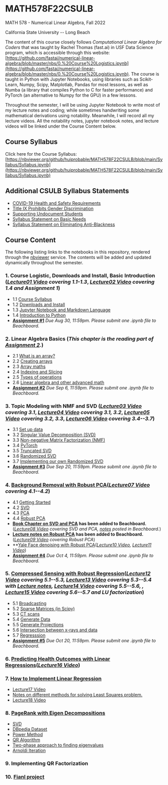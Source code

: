 # MATH578F22CSULB

MATH 578 - Numerical Linear Algebra, Fall 2022

California State University -- Long Beach

The content of this course closely follows *Computational Linear Algebra for Coders* that was taught by Rachel Thomas (fast.ai) in USF Data Science program, which is accessible through this website: [https://github.com/fastai/numerical-linear-algebra/blob/master/nbs/0.%20Course%20Logistics.ipynb](https://github.com/fastai/numerical-linear-algebra/blob/master/nbs/0.%20Course%20Logistics.ipynb). The course is taught in Python with Jupyter Notebooks, using libraries such as Scikit-Learn, Numpy, Scipy, Matplotlab, Pandas for most lessons, as well as Numba (a library that compiles Python to C for faster performance) and PyTorch (an alternative to Numpy for the GPU) in a few lessons. 

Throughout the semester, I will be using Jupyter Notebook to write most of my lecture notes and coding; while sometimes handwriting some mathematical derivations using notability. Meanwhile, I will record all my lecture videos. All the notability notes, jupyter notebook notes, and lecture videos will be linked under the Course Content below. 

## Course Syllabus

Click here for the Course Syllabus: [https://nbviewer.org/github/huiprobable/MATH578F22CSULB/blob/main/Syllabus/Syllabus.ipynb](https://nbviewer.org/github/huiprobable/MATH578F22CSULB/blob/main/Syllabus/Syllabus.ipynb)

## Additional CSULB Syllabus Statements

* [COVID-19 Health and Safety Requirements](https://nbviewer.org/github/huiprobable/MATH578F22CSULB/blob/main/Syllabus/Syllabus.ipynb#COVID-19-Health-and-Safety-Requirements)
* [Title IX Prohibits Gender Discrimination](https://nbviewer.org/github/huiprobable/MATH578F22CSULB/blob/main/Syllabus/Syllabus.ipynb#Title-IX-Prohibits-Gender-Discrimination)
* [Supporting Undocument Students](https://nbviewer.org/github/huiprobable/MATH578F22CSULB/blob/main/Syllabus/Syllabus.ipynb#Supporting-Undocument-Students)
* [Syllabus Statement on Basic Needs](https://nbviewer.org/github/huiprobable/MATH578F22CSULB/blob/main/Syllabus/Syllabus.ipynb#Syllabus-Statement-on-Basic-Needs)
* [Syllabus Statement on Eliminating Anti-Blackness](https://nbviewer.org/github/huiprobable/MATH578F22CSULB/blob/main/Syllabus/Syllabus.ipynb#Syllabus-Statement-on-Eliminating-Anti-Blackness)

## Course Content

The following listing links to the notebooks in this repository, rendered through the [nbviewer](http://nbviewer.jupyter.org) service. The contents will be added and updated dynamically throughout the semester. 

### 1. Course Logistic, Downloads and Install, Basic Introduction (*[Lecture01 Video](https://csulb-my.sharepoint.com/:v:/g/personal/paul_sun_csulb_edu/EdlgVcVHcm1LhyK9WIRc6mQBbJ_O4y0rmtiZRCxaXAqobQ?e=E9hsxJ) covering 1.1-1.3*, *[Lecture02 Video](https://csulb-my.sharepoint.com/:v:/g/personal/paul_sun_csulb_edu/ETy-K785D8BAqnSJw9RXpb0BfE86Nf5axYm_UfZ0YLFljQ?e=jupcra) covering 1.4 and Assignment 1*)
* 1.1 [Course Syllabus](https://nbviewer.org/github/huiprobable/MATH578F22CSULB/blob/main/Syllabus/Syllabus.ipynb)
* 1.2 [Downloads and Install](https://nbviewer.org/github/huiprobable/MATH578F22CSULB/blob/main/Lectures/Downloads.ipynb)
* 1.3 [Jupyter Notebook and Markdown Language](https://nbviewer.org/github/huiprobable/MATH578F22CSULB/blob/main/Lectures/Markdown.ipynb)
* 1.4 [Introduction to Python](https://nbviewer.org/github/huiprobable/MATH578F22CSULB/blob/main/Lectures/Lec01.ipynb)
* **[Assignment #1](https://nbviewer.org/github/huiprobable/MATH578F22CSULB/blob/main/Assignments/Assignment01.ipynb)**  *Due Aug 30, 11:59pm. Please submit one .ipynb file to Beachboard.*

### 2. Linear Algebra Basics (*This chapter is the reading part of [Assignment 2](https://nbviewer.org/github/huiprobable/MATH578F22CSULB/blob/main/Assignments/Assignment02.ipynb).*)
* 2.1 [What is an array?](https://nbviewer.org/github/huiprobable/MATH578F22CSULB/blob/main/Lectures/Lec02_numPy.ipynb#What-is-an-array?)
* 2.2 [Creating arrays](https://nbviewer.org/github/huiprobable/MATH578F22CSULB/blob/main/Lectures/Lec02_numPy.ipynb#Creating-arrays)
* 2.3 [Array maths](https://nbviewer.org/github/huiprobable/MATH578F22CSULB/blob/main/Lectures/Lec02_numPy.ipynb#Array-maths)
* 2.4 [Indexing and Slicing](https://nbviewer.org/github/huiprobable/MATH578F22CSULB/blob/main/Lectures/Lec02_numPy.ipynb#Indexing-and-Slicing)
* 2.5 [Types of operations](https://nbviewer.org/github/huiprobable/MATH578F22CSULB/blob/main/Lectures/Lec02_numPy.ipynb#Types-of-oper5tions)
* 2.6 [Linear algebra and other advanced math](https://nbviewer.org/github/huiprobable/MATH578F22CSULB/blob/main/Lectures/Lec02_numPy.ipynb#Linear-algebra-and-other-advanced-math)
* **[Assignment #2](https://nbviewer.org/github/huiprobable/MATH578F22CSULB/blob/main/Assignments/Assignment02.ipynb)**  *Due Sep 6, 11:59pm. Please submit one .ipynb file to Beachboard.*

### 3. Topic Modeling with NMF and SVD (*[Lecture03 Video](https://csulb-my.sharepoint.com/:v:/g/personal/paul_sun_csulb_edu/EXutjbDjYaJFsUNsYKOTqo0BaZWn-CzXozLuFjCq4hm0vQ?e=zYfWEU) covering 3.1*, *[Lecture04 Video](https://csulb-my.sharepoint.com/:v:/g/personal/paul_sun_csulb_edu/EUCxJYsdxrVNnxcMXm3aUukBEhs6ltP8WFkTnhpB-p6ogQ?e=l0gtVw) covering 3.1, 3.2*, *[Lecture05 Video](https://csulb-my.sharepoint.com/:v:/g/personal/paul_sun_csulb_edu/EXI36rawlXpElDWiezwZa5sBKawX4yJECeldG74l2ow5Jg?e=OiuCHL) covering 3.2, 3.3*, *[Lecture06 Video](https://csulb-my.sharepoint.com/:v:/g/personal/paul_sun_csulb_edu/EWL5dD33yvVIvLykQmOrJ0YBl_G7vOGgq29UU6xY8E8IPg?e=YxZko6) covering 3.4--3.7*)
* 3.1 [Set up data](https://nbviewer.org/github/huiprobable/MATH578F22CSULB/blob/main/Lectures/Lec03_NMF_SVD.ipynb#Set-up-data)
* 3.2 [Singular Value Decomposition (SVD)](https://nbviewer.org/github/huiprobable/MATH578F22CSULB/blob/main/Lectures/Lec03_NMF_SVD.ipynb#Singular-Value-Decomposition-(SVD))
* 3.3 [Non-negative Matrix Factorization (NMF)](https://nbviewer.org/github/huiprobable/MATH578F22CSULB/blob/main/Lectures/Lec03_NMF_SVD.ipynb#Non-negative-Matrix-Factorization-(NMF))
* 3.4 [PyTorch](https://nbviewer.org/github/huiprobable/MATH578F22CSULB/blob/main/Lectures/Lec03_NMF_SVD.ipynb#PyTorch)
* 3.5 [Truncated SVD](https://nbviewer.org/github/huiprobable/MATH578F22CSULB/blob/main/Lectures/Lec03_NMF_SVD.ipynb#Truncated-SVD)
* 3.6 [Randomized SVD](https://nbviewer.org/github/huiprobable/MATH578F22CSULB/blob/main/Lectures/Lec03_NMF_SVD.ipynb#Randomized-SVD)
* 3.7 [Implementing our own Randomized SVD](https://nbviewer.org/github/huiprobable/MATH578F22CSULB/blob/main/Lectures/Lec03_NMF_SVD.ipynb#Implementing-our-own-Randomized-SVD)
* **[Assignment #3](https://nbviewer.org/github/huiprobable/MATH578F22CSULB/blob/main/Assignments/Assignment03.ipynb)**  *Due Sep 20, 11:59pm. Please submit one .ipynb file to Beachboard.*

### 4. [Background Removal with Robust PCA](https://nbviewer.org/github/huiprobable/MATH578F22CSULB/blob/main/Lectures/Lec04_PCA.ipynb)(*[Lecture07 Video](https://csulb-my.sharepoint.com/:v:/g/personal/paul_sun_csulb_edu/EQchEBpN84NHjtB1jqb1N0cBadjPBF1Fizwk3qKFJV6Zrw?e=gBsBha) covering 4.1--4.2*)
* 4.1 [Getting Started](https://nbviewer.org/github/huiprobable/MATH578F22CSULB/blob/main/Lectures/Lec04_PCA.ipynb#Getting-Started)
* 4.2 [SVD](https://nbviewer.org/github/huiprobable/MATH578F22CSULB/blob/main/Lectures/Lec04_PCA.ipynb#SVD)
* 4.3 [PCA](https://nbviewer.org/github/huiprobable/MATH578F22CSULB/blob/main/Lectures/Lec04_PCA.ipynb#Principal-Component-Analysis-(PCA))
* 4.4 [Robust PCA](https://nbviewer.org/github/huiprobable/MATH578F22CSULB/blob/main/Lectures/Lec04_PCA.ipynb#Robust-PCA-(via-Primary-Component-Pursuit))
* **[Book Chapter on SVD and PCA](https://bbcsulb.desire2learn.com/d2l/le/lessons/882936/topics/10457733) has been added to Beachboard.** (*[Lecture08 Video](https://csulb-my.sharepoint.com/:v:/g/personal/paul_sun_csulb_edu/EUC4-P-lRvJHnH8A4lYrLJcBf2XgMxuWqR-5WS2Zr6cLTg?e=7ChC0Y) covering SVD and PCA, [notes](https://bbcsulb.desire2learn.com/d2l/le/lessons/882936/topics/10458541) posted in Beachboard.*)
* **[Lecture notes on Robust PCA](https://bbcsulb.desire2learn.com/d2l/le/lessons/882936/units/10458538) has been added to Beachboard.** (*[Lecture09 Video](https://csulb-my.sharepoint.com/:v:/g/personal/paul_sun_csulb_edu/EeteMrXExyJOn7CI-vHElGkBgMctX2a-qzzke8mrhkiUXQ?e=a88gSd) covering Robust PCA*) 
* **[Yale Face denoising with Robust PCA](https://nbviewer.org/github/huiprobable/MATH578F22CSULB/blob/main/Lectures/yaleB_RPCA.ipynb)(*[Lecture10 Video](https://csulb-my.sharepoint.com/:v:/g/personal/paul_sun_csulb_edu/EfnG5I020EdEh1mCp-hx6ToBaFLO4HYgpSkf5qeQwdki4A?e=EPCWtV), [Lecture11 Video](https://csulb-my.sharepoint.com/:v:/g/personal/paul_sun_csulb_edu/EVcbbmz5ULJDietA7uQWS4kB9rqZKRDYoeVfVCEWNj__Dw?e=ssgVQy)*)
* **[Assignment #4](https://nbviewer.org/github/huiprobable/MATH578F22CSULB/blob/main/Assignments/Assignment04.ipynb)**  *Due Oct 4, 11:59pm. Please submit one .ipynb file to Beachboard.*

### 5. [Compressed Sensing with Robust Regression](https://nbviewer.org/github/huiprobable/MATH578F22CSULB/blob/main/Lectures/Lec05_CS_RR.ipynb)(*[Lecture12 Video](https://csulb-my.sharepoint.com/:v:/g/personal/paul_sun_csulb_edu/ES2ATBBm9BJBvMYFv4MmV2EBXLabkqJfNdJ3tzHGn9dLJw?e=JcJ8nm) covering 5.1--5.3, [Lecture13 Video](https://csulb-my.sharepoint.com/:v:/g/personal/paul_sun_csulb_edu/EYycydrNxW9Dk5XpB6MLyL8Bjj2vQQB0uwlPcGUiogfmUQ?e=tt1cdQ) covering 5.3--5.4 with [Lecture notes](https://bbcsulb.desire2learn.com/d2l/le/lessons/882936/units/10458538), [Lecture14 Video](https://csulb-my.sharepoint.com/:v:/g/personal/paul_sun_csulb_edu/EQt623R6ZB9AlPTbbI6w2KUB8haNRgReAIaCstS7kfd3Hw?e=YXPaKv) covering 5.5--5.6, , [Lecture15 Video](https://csulb-my.sharepoint.com/:v:/g/personal/paul_sun_csulb_edu/ET56ISrHQa9NngJyT92PfLMBEXinOCDqnf6pMNFP9xu15w?e=rKkhby) covering 5.6--5.7 and LU factorization*)
* 5.1 [Broadcasting](https://nbviewer.org/github/huiprobable/MATH578F22CSULB/blob/main/Lectures/Lec05_CS_RR.ipynb#Broadcasting)
* 5.2 [Sparse Matrices (in Scipy)](https://nbviewer.org/github/huiprobable/MATH578F22CSULB/blob/main/Lectures/Lec05_CS_RR.ipynb#Sparse-Matrices-(in-Scipy))
* 5.3 [CT scans](https://nbviewer.org/github/huiprobable/MATH578F22CSULB/blob/main/Lectures/Lec05_CS_RR.ipynb#Today:-CT-scans)
* 5.4 [Generate Data](https://nbviewer.org/github/huiprobable/MATH578F22CSULB/blob/main/Lectures/Lec05_CS_RR.ipynb#Generate-Data)
* 5.5 [Generate Projections](https://nbviewer.org/github/huiprobable/MATH578F22CSULB/blob/main/Lectures/Lec05_CS_RR.ipynb#Generate-Projections)
* 5.6 [Intersection between x-rays and data](https://nbviewer.org/github/huiprobable/MATH578F22CSULB/blob/main/Lectures/Lec05_CS_RR.ipynb#Intersection-between-x-rays-and-data)
* 5.7 [Regresssion](https://nbviewer.org/github/huiprobable/MATH578F22CSULB/blob/main/Lectures/Lec05_CS_RR.ipynb#Regresssion)
* **[Assignment #5](https://nbviewer.org/github/huiprobable/MATH578F22CSULB/blob/main/Assignments/Assignment05.ipynb)**  *Due Oct 20, 11:59pm. Please submit one .ipynb file to Beachboard.*

### 6. [Predicting Health Outcomes with Linear Regressions](https://nbviewer.org/github/huiprobable/MATH578F22CSULB/blob/main/Lectures/Lec06_LinRegrApp.ipynb)(*[Lecture16 Video](https://csulb-my.sharepoint.com/:v:/g/personal/paul_sun_csulb_edu/Ee1TX48j-XRAkEdr3nPQZWIBaXgqtr6mjGYz_s-JaVdJdw?e=mJpaA4)*)

### 7. [How to Implement Linear Regression](https://nbviewer.org/github/huiprobable/MATH578F22CSULB/blob/main/Lectures/Lec07_Implement_LR.ipynb)
* [Lecture17 Video](https://csulb-my.sharepoint.com/:v:/g/personal/paul_sun_csulb_edu/ET0ljBUwbF1PoaApPryIbekBaRxlwl6LRdKs_SiS5GbPBA?e=n8tm3J)
* [Notes on different methods for solving Least Squares problem.](https://bbcsulb.desire2learn.com/d2l/le/lessons/882936/units/10458538)
* [Lecture18 Video](https://csulb-my.sharepoint.com/:v:/g/personal/paul_sun_csulb_edu/EY0GKAMcU01CuXJdHHEhz24Btjqhzeyivk-hLQ4dJG7BwA?e=MRV5wD)

### 8. [PageRank with Eigen Decompositions](https://nbviewer.org/github/huiprobable/MATH578F22CSULB/blob/main/Lectures/Lec08_PageRank.ipynb) 
* [SVD](https://nbviewer.org/github/huiprobable/MATH578F22CSULB/blob/main/Lectures/Lec08_PageRank.ipynb#Motivation)
* [DBpedia Dataset](https://nbviewer.org/github/huiprobable/MATH578F22CSULB/blob/main/Lectures/Lec08_PageRank.ipynb#DBpedia)
* [Power Method](https://nbviewer.org/github/huiprobable/MATH578F22CSULB/blob/main/Lectures/Lec08_PageRank.ipynb#Power-method)
* [QR Algorithm](https://nbviewer.org/github/huiprobable/MATH578F22CSULB/blob/main/Lectures/Lec08_PageRank.ipynb#QR-Algorithm)
* [Two-phase approach to finding eigenvalues](https://nbviewer.org/github/huiprobable/MATH578F22CSULB/blob/main/Lectures/Lec08_PageRank.ipynb#A-Two-Phase-Approach)
* [Arnoldi Iteration](https://nbviewer.org/github/huiprobable/MATH578F22CSULB/blob/main/Lectures/Lec08_PageRank.ipynb#Arnoldi-Iteration)

### 9. Implementing QR Factorization 

### 10. [Fianl project](https://csulb-my.sharepoint.com/:w:/g/personal/paul_sun_csulb_edu/ERyZZD7OfWJOqkrPR7KagsgB6FOLMwiMk3YpKrbLu4xHJA?e=ZnaIda)
